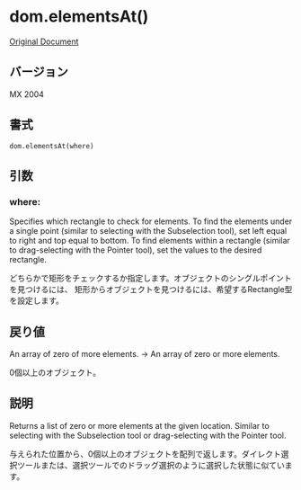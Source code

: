 # dom.elementsAt()

[Original Document](http://help.adobe.com/en_US/fireworks/cs/extend/WS5b3ccc516d4fbf351e63e3d1183c94856c-7ddf.html)

## バージョン

MX 2004

## 書式

```
dom.elementsAt(where)
```

## 引数

### where:

Specifies which rectangle to check for elements. To find the elements under a single point (similar to selecting with the Subselection tool), set left equal to right and top equal to bottom. To find elements within a rectangle (similar to drag-selecting with the Pointer tool), set the values to the desired rectangle. 

どちらかで矩形をチェックするか指定します。オブジェクトのシングルポイントを見つけるには、
矩形からオブジェクトを見つけるには、希望するRectangle型を設定します。

## 戻り値

An array of zero of more elements. -> An array of zero or more elements.

0個以上のオブジェクト。

## 説明

Returns a list of zero or more elements at the given location. Similar to selecting with the Subselection tool or drag-selecting with the Pointer tool.

与えられた位置から、0個以上のオブジェクトを配列で返します。ダイレクト選択ツールまたは、選択ツールでのドラッグ選択のように選択した状態に似ています。